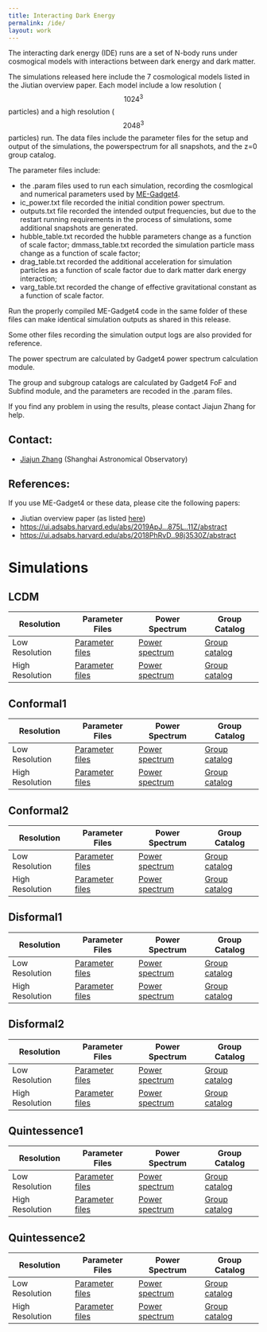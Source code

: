 ```yaml
---
title: Interacting Dark Energy
permalink: /ide/
layout: work
---
```


The interacting dark energy (IDE) runs are a set of N-body runs under cosmogical models with interactions between dark energy and dark matter.

The simulations released here include the 7 cosmological models listed in the Jiutian overview paper.  Each model include a low resolution ($$1024^3$$ particles) and a high resolution ($$2048^3$$ particles) run. The data files include the parameter files for the setup and output of the simulations, the powerspectrum for all snapshots, and the z=0 group catalog. 

The parameter files include:
- the .param files used to run each simulation, recording the cosmlogical and numerical parameters used by [ME-Gadget4](https://gitee.com/shao-eor/me-gadget4). 
- ic_power.txt file recorded the initial condition power spectrum. 
- outputs.txt file recorded the intended output frequencies, but due to the restart running requirements in the process of simulations, some additional snapshots are generated. 
- hubble_table.txt recorded the hubble parameters change as a function of scale factor; dmmass_table.txt recorded the simulation particle mass change as a function of scale factor; 
- drag_table.txt recorded the additional acceleration for simulation particles as a function of scale factor due to dark matter dark energy interaction; 
- varg_table.txt recorded the change of effective gravitational constant as a function of scale factor. 

Run the properly compiled ME-Gadget4 code in the same folder of these files can make identical simulation outputs as shared in this release.

Some other files recording the simulation output logs are also provided for reference.

The power spectrum are calculated by Gadget4 power spectrum calculation module.

The group and subgroup catalogs are calculated by Gadget4 FoF and Subfind module, and the parameters are recoded in the .param files.

If you find any problem in using the results, please contact Jiajun Zhang for help.

## Contact: 
- [Jiajun Zhang](mailto:jjzhang@shao.ac.cn) (Shanghai Astronomical Observatory) 

## References:

If you use ME-Gadget4 or these data, please cite the following papers:

- Jiutian overview paper (as listed [here]({{site.baseurl}}/ref))
- https://ui.adsabs.harvard.edu/abs/2019ApJ...875L..11Z/abstract
- https://ui.adsabs.harvard.edu/abs/2018PhRvD..98j3530Z/abstract


# Simulations

## LCDM

| Resolution       | Parameter Files                             | Power Spectrum                             | Group Catalog                              |
|------------------|---------------------------------------------|--------------------------------------------|--------------------------------------------|
| Low Resolution   | [Parameter files]({{site.baseurl}}/download/IDE/sim1024/LCDM/params.tgz) | [Power spectrum]({{site.baseurl}}/download/IDE/sim1024/LCDM/ps.tgz) | [Group catalog]({{site.baseurl}}/download/IDE/sim1024/LCDM/groups_038.tgz) |
| High Resolution  | [Parameter files]({{site.baseurl}}/download/IDE/sim2048/LCDM/params.tgz) | [Power spectrum]({{site.baseurl}}/download/IDE/sim2048/LCDM/ps.tgz) | [Group catalog]({{site.baseurl}}/download/IDE/sim2048/LCDM/groups_046.tgz) |

## Conformal1

| Resolution       | Parameter Files                                     | Power Spectrum                                     | Group Catalog                                      |
|------------------|-----------------------------------------------------|----------------------------------------------------|----------------------------------------------------|
| Low Resolution   | [Parameter files]({{site.baseurl}}/download/IDE/sim1024/alpha_0.03/params.tgz) | [Power spectrum]({{site.baseurl}}/download/IDE/sim1024/alpha_0.03/ps.tgz) | [Group catalog]({{site.baseurl}}/download/IDE/sim1024/alpha_0.03/groups_038.tgz) |
| High Resolution  | [Parameter files]({{site.baseurl}}/download/IDE/sim2048/alpha_0.03/params.tgz) | [Power spectrum]({{site.baseurl}}/download/IDE/sim2048/alpha_0.03/ps.tgz) | [Group catalog]({{site.baseurl}}/download/IDE/sim2048/alpha_0.03/groups_046.tgz) |

## Conformal2

| Resolution       | Parameter Files                                     | Power Spectrum                                     | Group Catalog                                      |
|------------------|-----------------------------------------------------|----------------------------------------------------|----------------------------------------------------|
| Low Resolution   | [Parameter files]({{site.baseurl}}/download/IDE/sim1024/alpha_0.06/params.tgz) | [Power spectrum]({{site.baseurl}}/download/IDE/sim1024/alpha_0.06/ps.tgz) | [Group catalog]({{site.baseurl}}/download/IDE/sim1024/alpha_0.06/groups_038.tgz) |
| High Resolution  | [Parameter files]({{site.baseurl}}/download/IDE/sim2048/alpha_0.06/params.tgz) | [Power spectrum]({{site.baseurl}}/download/IDE/sim2048/alpha_0.06/ps.tgz) | [Group catalog]({{site.baseurl}}/download/IDE/sim2048/alpha_0.06/groups_046.tgz) |

## Disformal1

| Resolution       | Parameter Files                                     | Power Spectrum                                     | Group Catalog                                      |
|------------------|-----------------------------------------------------|----------------------------------------------------|----------------------------------------------------|
| Low Resolution   | [Parameter files]({{site.baseurl}}/download/IDE/sim1024/Dm_45/params.tgz) | [Power spectrum]({{site.baseurl}}/download/IDE/sim1024/Dm_45/ps.tgz) | [Group catalog]({{site.baseurl}}/download/IDE/sim1024/Dm_45/groups_038.tgz) |
| High Resolution  | [Parameter files]({{site.baseurl}}/download/IDE/sim2048/Dm_45/params.tgz) | [Power spectrum]({{site.baseurl}}/download/IDE/sim2048/Dm_45/ps.tgz) | [Group catalog]({{site.baseurl}}/download/IDE/sim2048/Dm_45/groups_038.tgz) |

## Disformal2

| Resolution       | Parameter Files                                     | Power Spectrum                                     | Group Catalog                                      |
|------------------|-----------------------------------------------------|----------------------------------------------------|----------------------------------------------------|
| Low Resolution   | [Parameter files]({{site.baseurl}}/download/IDE/sim1024/Dm_105/params.tgz) | [Power spectrum]({{site.baseurl}}/download/IDE/sim1024/Dm_105/ps.tgz) | [Group catalog]({{site.baseurl}}/download/IDE/sim1024/Dm_105/groups_038.tgz) |
| High Resolution  | [Parameter files]({{site.baseurl}}/download/IDE/sim2048/Dm_105/params.tgz) | [Power spectrum]({{site.baseurl}}/download/IDE/sim2048/Dm_105/ps.tgz) | [Group catalog]({{site.baseurl}}/download/IDE/sim2048/Dm_105/groups_038.tgz) |

## Quintessence1

| Resolution       | Parameter Files                                     | Power Spectrum                                     | Group Catalog                                      |
|------------------|-----------------------------------------------------|----------------------------------------------------|----------------------------------------------------|
| Low Resolution   | [Parameter files]({{site.baseurl}}/download/IDE/sim1024/lambda_0.8/params.tgz) | [Power spectrum]({{site.baseurl}}/download/IDE/sim1024/lambda_0.8/ps.tgz) | [Group catalog]({{site.baseurl}}/download/IDE/sim1024/lambda_0.8/groups_038.tgz) |
| High Resolution  | [Parameter files]({{site.baseurl}}/download/IDE/sim2048/lambda_0.8/params.tgz) | [Power spectrum]({{site.baseurl}}/download/IDE/sim2048/lambda_0.8/ps.tgz) | [Group catalog]({{site.baseurl}}/download/IDE/sim2048/lambda_0.8/groups_047.tgz) |

## Quintessence2

| Resolution       | Parameter Files                                     | Power Spectrum                                     | Group Catalog                                      |
|------------------|-----------------------------------------------------|----------------------------------------------------|----------------------------------------------------|
| Low Resolution   | [Parameter files]({{site.baseurl}}/download/IDE/sim1024/lambda_1.6/params.tgz) | [Power spectrum]({{site.baseurl}}/download/IDE/sim1024/lambda_1.6/ps.tgz) | [Group catalog]({{site.baseurl}}/download/IDE/sim1024/lambda_1.6/groups_039.tgz) |
| High Resolution  | [Parameter files]({{site.baseurl}}/download/IDE/sim2048/lambda_1.6/params.tgz) | [Power spectrum]({{site.baseurl}}/download/IDE/sim2048/lambda_1.6/ps.tgz) | [Group catalog]({{site.baseurl}}/download/IDE/sim2048/lambda_1.6/groups_038.tgz) |
